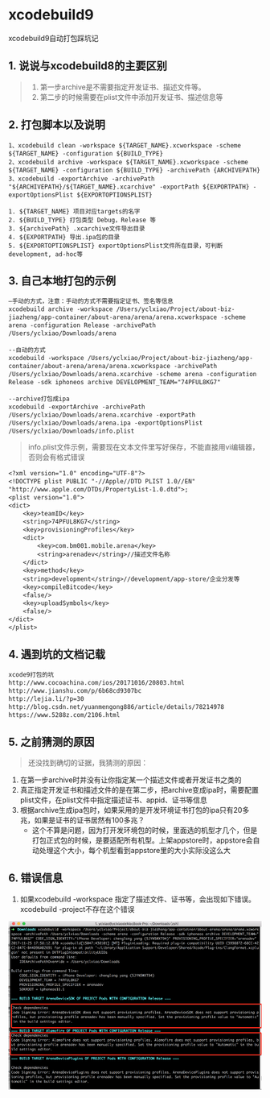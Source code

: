 # xcodebuild9
xcodebuild9自动打包踩坑记

## 1. 说说与xcodebuild8的主要区别
> 1. 第一步archive是不需要指定开发证书、描述文件等。
> 2. 第二步的时候需要在plist文件中添加开发证书、描述信息等

## 2. 打包脚本以及说明
```
1、xcodebuild clean -workspace ${TARGET_NAME}.xcworkspace -scheme ${TARGET_NAME} -configuration ${BUILD_TYPE}
2、xcodebuild archive -workspace ${TARGET_NAME}.xcworkspace -scheme ${TARGET_NAME} -configuration ${BUILD_TYPE} -archivePath {ARCHIVEPATH}
3、xcodebuild -exportArchive -archivePath "${ARCHIVEPATH}/${TARGET_NAME}.xcarchive" -exportPath ${EXPORTPATH} -exportOptionsPlist ${EXPORTOPTIONSPLIST}

1. ${TARGET_NAME} 项目对应targets的名字
2. ${BUILD_TYPE} 打包类型 Debug，Release 等
3. ${archivePath} .xcarchive文件导出目录
4. ${EXPORTPATH} 导出.ipa包的目录
5. ${EXPORTOPTIONSPLIST} exportOptionsPlist文件所在目录，可判断development, ad-hoc等
```

## 3. 自己本地打包的示例
```
—手动的方式，注意：手动的方式不需要指定证书、签名等信息
xcodebuild archive -workspace /Users/yclxiao/Project/about-biz-jiazheng/app-container/about-arena/arena/arena.xcworkspace -scheme arena -configuration Release -archivePath /Users/yclxiao/Downloads/arena

--自动的方式
xcodebuild -workspace /Users/yclxiao/Project/about-biz-jiazheng/app-container/about-arena/arena/arena.xcworkspace -archivePath /Users/yclxiao/Downloads/arena.xcarchive -scheme arena -configuration Release -sdk iphoneos archive DEVELOPMENT_TEAM="74PFUL8KG7"

--archive打包成ipa
xcodebuild -exportArchive -archivePath /Users/yclxiao/Downloads/arena.xcarchive -exportPath /Users/yclxiao/Downloads/arena.ipa -exportOptionsPlist /Users/yclxiao/Downloads/info.plist
```

> info.plist文件示例，需要现在文本文件里写好保存，不能直接用vi编辑器，否则会有格式错误

```plist
<?xml version="1.0" encoding="UTF-8"?>
<!DOCTYPE plist PUBLIC "-//Apple//DTD PLIST 1.0//EN" "http://www.apple.com/DTDs/PropertyList-1.0.dtd">;
<plist version="1.0">
<dict>
    <key>teamID</key>
    <string>74PFUL8KG7</string>
    <key>provisioningProfiles</key>
    <dict>
        <key>com.bm001.mobile.arena</key>
        <string>arenadev</string>//描述文件名称
    </dict>
    <key>method</key>
    <string>development</string>//development/app-store/企业分发等
    <key>compileBitcode</key>
    <false/>
    <key>uploadSymbols</key>
    <false/>
</dict>
</plist>
```

## 4. 遇到坑的文档记载
```
xcode9打包的坑
http://www.cocoachina.com/ios/20171016/20803.html
http://www.jianshu.com/p/6b68cd9307bc
http://lejia.li/?p=30
http://blog.csdn.net/yuanmengong886/article/details/78214978
https://www.5288z.com/2106.html
```

## 5. 之前猜测的原因
> 还没找到确切的证据，我猜测的原因：
> 
1. 在第一步archive时并没有让你指定某一个描述文件或者开发证书之类的
2. 真正指定开发证书和描述文件的是在第二步，把archive变成ipa时，需要配置plist文件，在plist文件中指定描述证书、appid、证书等信息
3. 根据archive生成ipa包时，如果采用的是开发环境证书打包的ipa只有20多兆，如果是证书的证书居然有100多兆？
	* 这个不算是问题，因为打开发环境包的时候，里面选的机型才几个，但是打包正式包的时候，是要适配所有机型。上架appstore时，appstore会自动处理这个大小，每个机型看到appstore里的大小实际没这么大
	
	
## 6. 错误信息
1. 如果xcodebuild -workspace 指定了描述文件、证书等，会出现如下错误。xcodebuild -project不存在这个错误
<img src="./images/2.png" />